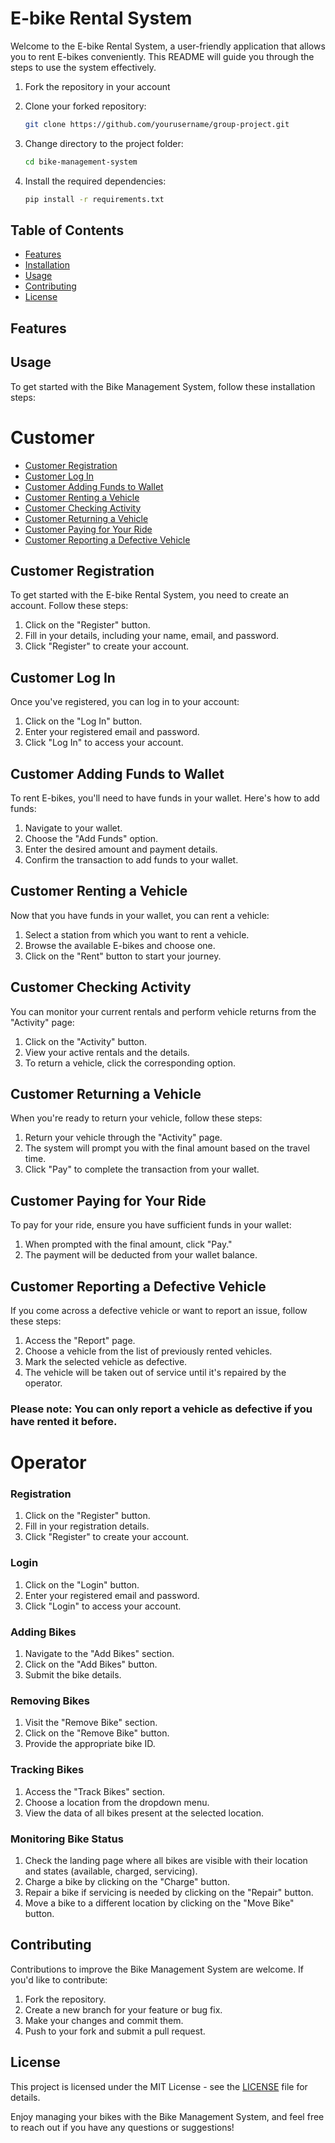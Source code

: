 # E-bike Rental System

Welcome to the E-bike Rental System, a user-friendly application that allows you to rent E-bikes conveniently. This README will guide you through the steps to use the system effectively.


1. Fork the repository in your account
2. Clone your forked repository:

   ```bash
   git clone https://github.com/yourusername/group-project.git
   ```

3. Change directory to the project folder:

   ```bash
   cd bike-management-system
   ```

4. Install the required dependencies:

   ```bash
   pip install -r requirements.txt
   ```
## Table of Contents

- [Features](#features)
- [Installation](#installation)
- [Usage](#usage)
- [Contributing](#contributing)
- [License](#license)

## Features



## Usage
To get started with the Bike Management System, follow these installation steps:

# Customer

- [Customer Registration](#customer-registration)
- [Customer Log In](#customer-log-in)
- [Customer Adding Funds to Wallet](#customer-adding-funds-to-wallet)
- [Customer Renting a Vehicle](#customer-renting-a-vehicle)
- [Customer Checking Activity](#customer-checking-activity)
- [Customer Returning a Vehicle](#customer-returning-a-vehicle)
- [Customer Paying for Your Ride](#customer-paying-for-your-ride)
- [Customer Reporting a Defective Vehicle](#customer-reporting-a-defective-vehicle)

## Customer Registration

To get started with the E-bike Rental System, you need to create an account. Follow these steps:

1. Click on the "Register" button.
2. Fill in your details, including your name, email, and password.
3. Click "Register" to create your account.

## Customer Log In

Once you've registered, you can log in to your account:

1. Click on the "Log In" button.
2. Enter your registered email and password.
3. Click "Log In" to access your account.

## Customer Adding Funds to Wallet

To rent E-bikes, you'll need to have funds in your wallet. Here's how to add funds:

1. Navigate to your wallet.
2. Choose the "Add Funds" option.
3. Enter the desired amount and payment details.
4. Confirm the transaction to add funds to your wallet.

## Customer Renting a Vehicle

Now that you have funds in your wallet, you can rent a vehicle:

1. Select a station from which you want to rent a vehicle.
2. Browse the available E-bikes and choose one.
3. Click on the "Rent" button to start your journey.

## Customer Checking Activity

You can monitor your current rentals and perform vehicle returns from the "Activity" page:

1. Click on the "Activity" button.
2. View your active rentals and the details.
3. To return a vehicle, click the corresponding option.

## Customer Returning a Vehicle

When you're ready to return your vehicle, follow these steps:

1. Return your vehicle through the "Activity" page.
2. The system will prompt you with the final amount based on the travel time.
3. Click "Pay" to complete the transaction from your wallet.

## Customer Paying for Your Ride

To pay for your ride, ensure you have sufficient funds in your wallet:

1. When prompted with the final amount, click "Pay."
2. The payment will be deducted from your wallet balance.

## Customer Reporting a Defective Vehicle

If you come across a defective vehicle or want to report an issue, follow these steps:

1. Access the "Report" page.
2. Choose a vehicle from the list of previously rented vehicles.
3. Mark the selected vehicle as defective.
4. The vehicle will be taken out of service until it's repaired by the operator.

### Please note: You can only report a vehicle as defective if you have rented it before.

# Operator

### Registration

1. Click on the "Register" button.
2. Fill in your registration details.
3. Click "Register" to create your account.

### Login

1. Click on the "Login" button.
2. Enter your registered email and password.
3. Click "Login" to access your account.

### Adding Bikes

1. Navigate to the "Add Bikes" section.
2. Click on the "Add Bikes" button.
3. Submit the bike details.

### Removing Bikes

1. Visit the "Remove Bike" section.
2. Click on the "Remove Bike" button.
3. Provide the appropriate bike ID.

### Tracking Bikes

1. Access the "Track Bikes" section.
2. Choose a location from the dropdown menu.
3. View the data of all bikes present at the selected location.

### Monitoring Bike Status

1. Check the landing page where all bikes are visible with their location and states (available, charged, servicing).
2. Charge a bike by clicking on the "Charge" button.
3. Repair a bike if servicing is needed by clicking on the "Repair" button.
4. Move a bike to a different location by clicking on the "Move Bike" button.

## Contributing

Contributions to improve the Bike Management System are welcome. If you'd like to contribute:

1. Fork the repository.
2. Create a new branch for your feature or bug fix.
3. Make your changes and commit them.
4. Push to your fork and submit a pull request.

## License

This project is licensed under the MIT License - see the [LICENSE](LICENSE) file for details.

Enjoy managing your bikes with the Bike Management System, and feel free to reach out if you have any questions or suggestions!

